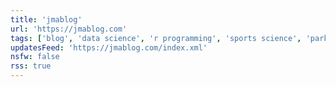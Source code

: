 ```yaml
---
title: 'jmablog'
url: 'https://jmablog.com'
tags: ['blog', 'data science', 'r programming', 'sports science', 'parkour']
updatesFeed: 'https://jmablog.com/index.xml'
nsfw: false
rss: true
---
```

